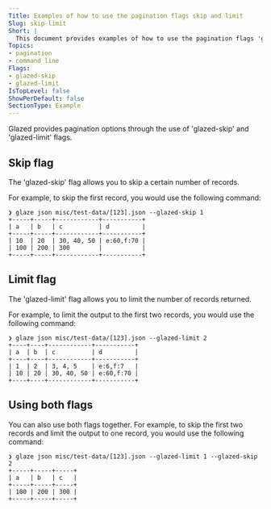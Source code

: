 ```yaml
---
Title: Examples of how to use the pagination flags skip and limit
Slug: skip-limit
Short: |
  This document provides examples of how to use the pagination flags 'glazed-skip' and 'glazed-limit' in Glazed.
Topics:
- pagination
- command line
Flags:
- glazed-skip
- glazed-limit
IsTopLevel: false
ShowPerDefault: false
SectionType: Example
---
```


Glazed provides pagination options through the use of 'glazed-skip' and 'glazed-limit' flags.

## Skip flag

The 'glazed-skip' flag allows you to skip a certain number of records. 

For example, to skip the first record, you would use the following command:

``` 
❯ glaze json misc/test-data/[123].json --glazed-skip 1
+-----+-----+------------+-----------+
| a   | b   | c          | d         |
+-----+-----+------------+-----------+
| 10  | 20  | 30, 40, 50 | e:60,f:70 |
| 100 | 200 | 300        |           |
+-----+-----+------------+-----------+
```

## Limit flag

The 'glazed-limit' flag allows you to limit the number of records returned. 

For example, to limit the output to the first two records, you would use the following command:

``` 
❯ glaze json misc/test-data/[123].json --glazed-limit 2         
+----+----+------------+-----------+
| a  | b  | c          | d         |
+----+----+------------+-----------+
| 1  | 2  | 3, 4, 5    | e:6,f:7   |
| 10 | 20 | 30, 40, 50 | e:60,f:70 |
+----+----+------------+-----------+
```

## Using both flags

You can also use both flags together. For example, to skip the first two records and limit the output to one record, you would use the following command:

``` 
❯ glaze json misc/test-data/[123].json --glazed-limit 1 --glazed-skip 2
+-----+-----+-----+
| a   | b   | c   |
+-----+-----+-----+
| 100 | 200 | 300 |
+-----+-----+-----+
```